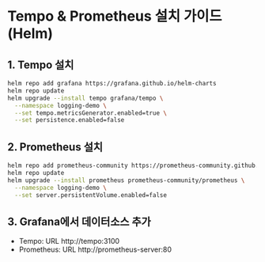 # Tempo & Prometheus 설치 가이드 (Helm)

## 1. Tempo 설치

```bash
helm repo add grafana https://grafana.github.io/helm-charts
helm repo update
helm upgrade --install tempo grafana/tempo \
  --namespace logging-demo \
  --set tempo.metricsGenerator.enabled=true \
  --set persistence.enabled=false
```

## 2. Prometheus 설치

```bash
helm repo add prometheus-community https://prometheus-community.github.io/helm-charts
helm repo update
helm upgrade --install prometheus prometheus-community/prometheus \
  --namespace logging-demo \
  --set server.persistentVolume.enabled=false
```

## 3. Grafana에서 데이터소스 추가
- Tempo: URL http://tempo:3100
- Prometheus: URL http://prometheus-server:80 